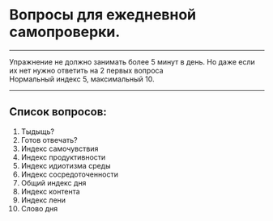 <h1>Вопросы для ежедневной самопроверки.</h1>
<hr>
Упражнение не должно занимать более 5 минут в день. Но даже если их нет нужно ответить на 2 первых вопроса
<br>
Нормальный индекс 5, максимальный 10.
<hr>

<h2>Список вопросов:</h2>
<ol>
  <li>Тыдыщь?</li>
  <li>Готов отвечать?</li>
  <li>Индекс самочувствия</li>
  <li>Индекс продуктивности</li>
  <li>Индекс идиотизма среды</li>
  <li>Индекс сосредоточенности</li>
  <li>Общий индекс дня</li>
  <li>Индекс контента</li>
  <li>Индекс лени</li>
  <li>Слово дня</li>
</ol>
